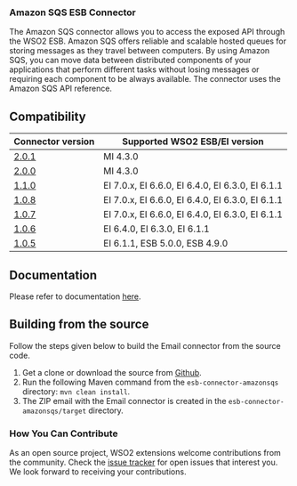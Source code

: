 ### Amazon SQS ESB Connector

The Amazon SQS connector allows you to access the exposed API through the WSO2 ESB. Amazon SQS offers reliable and scalable hosted queues for storing messages as they travel between computers. By using Amazon SQS, you can move data between distributed components of your applications that perform different tasks without losing messages or requiring each component to be always available. The connector uses the Amazon SQS API reference.

## Compatibility

| Connector version                                                                                                  | Supported WSO2 ESB/EI version |
|--------------------------------------------------------------------------------------------------------------------|------------- |
| [2.0.1](https://github.com/wso2-extensions/esb-connector-amazonsqs/tree/v2.0.1)                                    | MI 4.3.0                                         |
| [2.0.0](https://github.com/wso2-extensions/esb-connector-amazonsqs/tree/v2.0.0)                                    | MI 4.3.0                                         |
| [1.1.0](https://github.com/wso2-extensions/esb-connector-amazonsqs/tree/v1.1.0)                                    |  EI 7.0.x, EI 6.6.0, EI 6.4.0, EI 6.3.0, EI 6.1.1 |
| [1.0.8](https://github.com/wso2-extensions/esb-connector-amazonsqs/tree/v1.0.8)                                    |  EI 7.0.x, EI 6.6.0, EI 6.4.0, EI 6.3.0, EI 6.1.1 |
| [1.0.7](https://github.com/wso2-extensions/esb-connector-amazonsqs/tree/org.wso2.carbon.connector.amazonsqs-1.0.7) |  EI 7.0.x, EI 6.6.0, EI 6.4.0, EI 6.3.0, EI 6.1.1 |
| [1.0.6](https://github.com/wso2-extensions/esb-connector-amazonsqs/tree/org.wso2.carbon.connector.amazonsqs-1.0.6) |  EI 6.4.0, EI 6.3.0, EI 6.1.1 |
| [1.0.5](https://github.com/wso2-extensions/esb-connector-amazonsqs/tree/org.wso2.carbon.connector.amazonsqs-1.0.5) |  EI 6.1.1, ESB 5.0.0, ESB 4.9.0 |

## Documentation

Please refer to documentation [here](https://ei.docs.wso2.com/en/latest/micro-integrator/references/connectors/amazonsqs-connector/amazonsqs-connector-overview/).

## Building from the source

Follow the steps given below to build the Email connector from the source code.

1. Get a clone or download the source from [Github](https://github.com/wso2-extensions/esb-connector-amazonsqs).
2. Run the following Maven command from the `esb-connector-amazonsqs` directory: `mvn clean install`.
3. The ZIP email with the Email connector is created in the `esb-connector-amazonsqs/target` directory.

### How You Can Contribute

As an open source project, WSO2 extensions welcome contributions from the community.
Check the [issue tracker](https://github.com/wso2-extensions/esb-connector-amazonsqs/issues) for open issues that interest you. We look forward to receiving your contributions.
